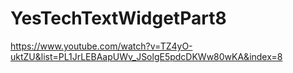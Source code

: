 # YesTechTextWidgetPart8
 https://www.youtube.com/watch?v=TZ4yO-uktZU&list=PL1JrLEBAapUWv_JSolgE5pdcDKWw80wKA&index=8
